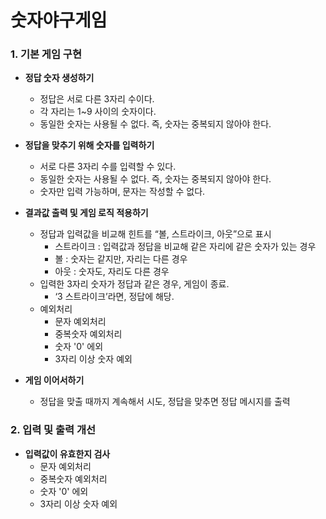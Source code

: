 
# 숫자야구게임
### 1. 기본 게임 구현

- **정답 숫자 생성하기**
    - 정답은 서로 다른 3자리 수이다.
    - 각 자리는 1~9 사이의 숫자이다.
    - 동일한 숫자는 사용될 수 없다. 즉, 숫자는 중복되지 않아야 한다.

- **정답을 맞추기 위해 숫자를 입력하기**
    - 서로 다른 3자리 수를 입력할 수 있다.
    - 동일한 숫자는 사용될 수 없다. 즉, 숫자는 중복되지 않아야 한다.
    - 숫자만 입력 가능하며, 문자는 작성할 수 없다.
- **결과값 출력 및 게임 로직 적용하기**
    - 정답과 입력값을 비교해 힌트를 “볼, 스트라이크, 아웃”으로 표시
        - 스트라이크 : 입력값과 정답을 비교해 같은 자리에 같은 숫자가 있는 경우
        - 볼 : 숫자는 같지만, 자리는 다른 경우
        - 아웃 : 숫자도, 자리도 다른 경우
    - 입력한 3자리 숫자가 정답과 같은 경우, 게임이 종료.
        - ‘3 스트라이크’라면, 정답에 해당.
    - 예외처리
        - 문자 예외처리
        - 중복숫자 예외처리
        - 숫자 '0' 에외
        - 3자리 이상 숫자 예외

-  **게임 이어서하기**
    - 정답을 맞출 때까지 계속해서 시도, 정답을 맞추면 정답 메시지를 출력
   
### 2. 입력 및 출력 개선

-  **입력값이 유효한지 검사**
    - 문자 예외처리
    - 중복숫자 예외처리
    - 숫자 '0' 에외
    - 3자리 이상 숫자 예외

